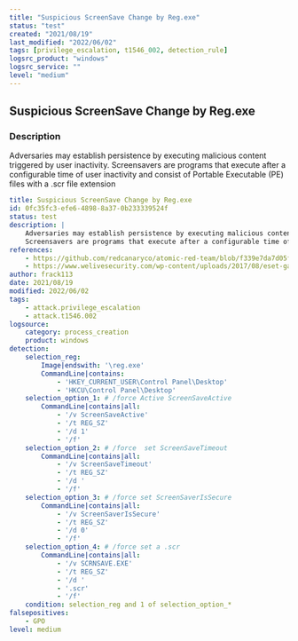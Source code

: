 ```yaml
---
title: "Suspicious ScreenSave Change by Reg.exe"
status: "test"
created: "2021/08/19"
last_modified: "2022/06/02"
tags: [privilege_escalation, t1546_002, detection_rule]
logsrc_product: "windows"
logsrc_service: ""
level: "medium"
---
```


## Suspicious ScreenSave Change by Reg.exe

### Description

Adversaries may establish persistence by executing malicious content triggered by user inactivity.
Screensavers are programs that execute after a configurable time of user inactivity and consist of Portable Executable (PE) files with a .scr file extension


```yml
title: Suspicious ScreenSave Change by Reg.exe
id: 0fc35fc3-efe6-4898-8a37-0b233339524f
status: test
description: |
    Adversaries may establish persistence by executing malicious content triggered by user inactivity.
    Screensavers are programs that execute after a configurable time of user inactivity and consist of Portable Executable (PE) files with a .scr file extension
references:
    - https://github.com/redcanaryco/atomic-red-team/blob/f339e7da7d05f6057fdfcdd3742bfcf365fee2a9/atomics/T1546.002/T1546.002.md
    - https://www.welivesecurity.com/wp-content/uploads/2017/08/eset-gazer.pdf
author: frack113
date: 2021/08/19
modified: 2022/06/02
tags:
    - attack.privilege_escalation
    - attack.t1546.002
logsource:
    category: process_creation
    product: windows
detection:
    selection_reg:
        Image|endswith: '\reg.exe'
        CommandLine|contains:
            - 'HKEY_CURRENT_USER\Control Panel\Desktop'
            - 'HKCU\Control Panel\Desktop'
    selection_option_1: # /force Active ScreenSaveActive
        CommandLine|contains|all:
            - '/v ScreenSaveActive'
            - '/t REG_SZ'
            - '/d 1'
            - '/f'
    selection_option_2: # /force  set ScreenSaveTimeout
        CommandLine|contains|all:
            - '/v ScreenSaveTimeout'
            - '/t REG_SZ'
            - '/d '
            - '/f'
    selection_option_3: # /force set ScreenSaverIsSecure
        CommandLine|contains|all:
            - '/v ScreenSaverIsSecure'
            - '/t REG_SZ'
            - '/d 0'
            - '/f'
    selection_option_4: # /force set a .scr
        CommandLine|contains|all:
            - '/v SCRNSAVE.EXE'
            - '/t REG_SZ'
            - '/d '
            - '.scr'
            - '/f'
    condition: selection_reg and 1 of selection_option_*
falsepositives:
    - GPO
level: medium

```
